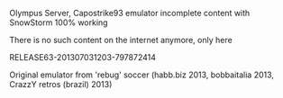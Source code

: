 Olympus Server, Capostrike93 emulator incomplete content with SnowStorm 100% working

There is no such content on the internet anymore, only here

RELEASE63-201307031203-797872414

Original emulator from 'rebug' soccer (habb.biz 2013, bobbaitalia 2013, CrazzY retros (brazil) 2013)
